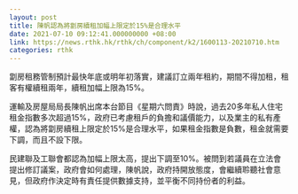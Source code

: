 ```yaml
---
layout: post
title: 陳帆認為將劏房續租加幅上限定於15%是合理水平
date: 2021-07-10 09:12:41.000000000 +08:00
link: https://news.rthk.hk/rthk/ch/component/k2/1600113-20210710.htm
categories: rthk
---
```


劏房租務管制預計最快年底或明年初落實，建議訂立兩年租約，期間不得加租，租客有權續租兩年，續租加幅上限為15%。

運輸及房屋局局長陳帆出席本台節目《星期六問責》時說，過去20多年私人住宅租金指數多次超過15%，政府已考慮租戶的負擔和議價能力，以及業主的私有產權，認為將劏房續租上限定於15%是合理水平，如果租金指數是負數，租金就需要下調，而且不設下限。

民建聯及工聯會都認為加幅上限太高，提出下調至10%。被問到若議員在立法會提出修訂議案，政府會如何處理，陳帆說，政府持開放態度，會繼續聆聽社會意見，但政府作決定時有責任提供數據支持，並平衡不同持份者的利益。
